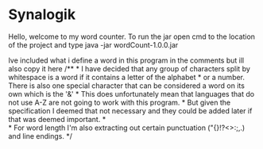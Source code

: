 # Synalogik

Hello, welcome to my word counter. To run the jar open cmd to the location of the project and type java -jar wordCount-1.0.0.jar

Ive included what i define a word in this program in the comments but ill also copy it here
	/**
	 *  I have decided that any group of characters split by whitespace is a word if it contains a letter of the alphabet
	 *  or a number. There is also one special character that can be considered a word on its own which is the '&'
	 *  This does unfortunately mean that languages that do not use A-Z are not going to work with this program. 
	 *  But given the specification I deemed that not necessary and they could be added later if that was deemed important.
	 *  
	 *  For word length I'm also extracting out certain punctuation ("{}[]()!?<>:;,.) and line endings.
	 */
